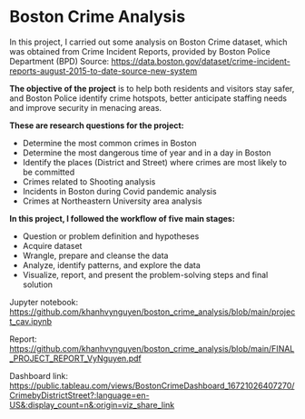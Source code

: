 # Boston Crime Analysis

In this project, I carried out some analysis on Boston Crime dataset, which was obtained from Crime Incident Reports, provided by Boston Police Department (BPD) Source: https://data.boston.gov/dataset/crime-incident-reports-august-2015-to-date-source-new-system

**The objective of the project** is to help both residents and visitors stay safer, and Boston Police identify crime hotspots, better anticipate staffing needs and improve security in menacing areas. 

**These are research questions for the project:**
- Determine the most common crimes in Boston
- Determine the most dangerous time of year and in a day in Boston
- Identify the places (District and Street) where crimes are most likely to be committed
- Crimes related to Shooting analysis
- Incidents in Boston during Covid pandemic analysis
- Crimes at Northeastern University area analysis

**In this project, I followed the workflow of five main stages:**
- Question or problem definition and hypotheses
- Acquire dataset
- Wrangle, prepare and cleanse the data
- Analyze, identify patterns, and explore the data
- Visualize, report, and present the problem-solving steps and final solution

Jupyter notebook: https://github.com/khanhvynguyen/boston_crime_analysis/blob/main/project_cav.ipynb

Report: https://github.com/khanhvynguyen/boston_crime_analysis/blob/main/FINAL_PROJECT_REPORT_VyNguyen.pdf

Dashboard link: https://public.tableau.com/views/BostonCrimeDashboard_16721026407270/CrimebyDistrictStreet?:language=en-US&:display_count=n&:origin=viz_share_link


